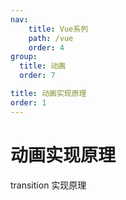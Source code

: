 ```yaml
---
nav:
    title: Vue系列
    path: /vue
    order: 4
group:
  title: 动画
  order: 7

title: 动画实现原理
order: 1
---
```


# 动画实现原理

transition 实现原理
